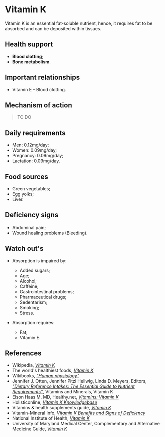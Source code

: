 #  Vitamin K
Vitamin K is an essential fat-soluble nutrient, hence, it requires fat to be absorbed and can be deposited within tissues.

## Health support
- __Blood clotting__;
- __Bone metabolism__.

## Important relationships
- Vitamin E - Blood clotting.

## Mechanism of action
> TO DO

## Daily requirements
- Men: 0.12mg/day;
- Women: 0.09mg/day;
- Pregnancy: 0.09mg/day;
- Lactation: 0.09mg/day.

## Food sources
- Green vegetables;
- Egg yolks;
- Liver.

## Deficiency signs
- Abdominal pain;
- Wound healing problems (Bleeding).

## Watch out's
- Absorption is impaired by:
    - Added sugars;
    - Age;
    - Alcohol;
    - Caffeine;
    - Gastrointestinal problems;
    - Pharmaceutical drugs;
    - Sedentarism;
    - Smoking;
    - Stress.

- Absorption requires:
    - Fat;
    - Vitamin E.

## References
- Wikipedia, [_Vitamin K_](https://en.wikipedia.org/wiki/Vitamin_K)
- The world's healthiest foods, [_Vitamin K_](http://www.whfoods.com/genpage.php?tname=nutrient&dbid=112)
- Wikibooks, [_"Human physiology"_](https://en.Wikibooks.org/wiki/Human_Physiology/Nutrition#Vitamins)
- Jennifer J. Otten, Jennifer Pitzi Hellwig, Linda D. Meyers, Editors, [_"Dietary Reference Intakes: The Essential Guide to Nutrient Requirements"_](https://www.amazon.com/Dietary-Reference-Intakes-Essential-Requirements/dp/0309157420), Vitamins and Minerals, Vitamin K
- Elson Haas M. MD, Healthy.net, [_Vitamins: Vitamin K_](http://www.healthy.net/Health/Article/Vitamin_K/2140/1)
- Holisticonline, [_Vitamin K Knowledgebase_](http://1stholistic.com/Nutrition/vkb/kb_vit_k.htm)
- Vitamins & health supplements guide, [_Vitamin K_](http://www.vitamins-supplements.org/vitamin-K.php)
- Vitamin-Mineral Info, [_Vitamin K Benefits and Signs of Deficiency_](http://www.vitamin-mineral-info.com/vitamin-k-benefits-signs-of-deficiency.php)
- National Institute of Health, [_Vitamin K_](https://ods.od.nih.gov/factsheets/VitaminK-HealthProfessional/)
- University of Maryland Medical Center, Complementary and Alternative Medicine Guide, [_Vitamin K_](http://umm.edu/health/medical/altmed/supplement/vitamin-k)
